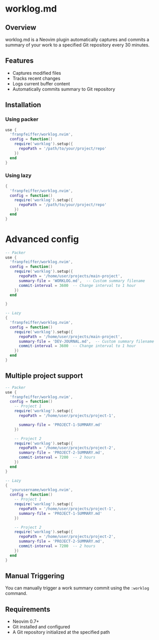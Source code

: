 # worklog.md

## Overview
worklog.md is a Neovim plugin automatically captures and commits a summary of 
your work to a specified Git repository every 30 minutes.

## Features
- Captures modified files
- Tracks recent changes
- Logs current buffer content
- Automatically commits summary to Git repository

## Installation

### Using packer
```lua
use {
  'franpfeiffer/worklog.nvim',
  config = function()
    require('worklog').setup({
      repoPath = '/path/to/your/project/repo'
    })
  end
}
```

### Using lazy
```lua
{
  'franpfeiffer/worklog.nvim',
  config = function()
    require('worklog').setup({
      repoPath = '/path/to/your/project/repo'
    })
  end
}
```

# Advanced config
```lua
-- Packer
use {
  'franpfeiffer/worklog.nvim',
  config = function()
    require('worklog').setup({
      repoPath = '/home/user/projects/main-project',
      summary-file = 'WORKLOG.md',  -- Custom summary filename
      commit-interval = 3600  -- Change interval to 1 hour
    })
  end

}
```
```lua
-- Lazy
{
  'franpfeiffer/worklog.nvim',
  config = function()
    require('worklog').setup({
      repoPath = '/home/user/projects/main-project',
      summary-file = 'DEV-JOURNAL.md',  -- Custom summary filename
      commit-interval = 3600  -- Change interval to 1 hour
    })
  end
}
```

## Multiple project support
```lua
-- Packer
use {
  'franpfeiffer/worklog.nvim',
  config = function()
    -- Project 1
    require('worklog').setup({
      repoPath = '/home/user/projects/project-1',

      summary-file = 'PROJECT-1-SUMMARY.md'
    })

    -- Project 2
    require('worklog').setup({
      repoPath = '/home/user/projects/project-2',
      summary-file = 'PROJECT-2-SUMMARY.md',
      commit-interval = 7200  -- 2 hours
    })
  end
}
```

```lua
-- Lazy
{
  'yourusername/worklog.nvim',
  config = function()
    -- Project 1
    require('worklog').setup({
      repoPath = '/home/user/projects/project-1',
      summary-file = 'PROJECT-1-SUMMARY.md'
    })

    -- Project 2 
    require('worklog').setup({
      repoPath = '/home/user/projects/project-2',
      summary-file = 'PROJECT-2-SUMMARY.md',
      commit-interval = 7200  -- 2 hours
    })
  end
}
```

## Manual Triggering
You can manually trigger a work summary commit using the `:worklog` command.

## Requirements
- Neovim 0.7+
- Git installed and configured
- A Git repository initialized at the specified path

